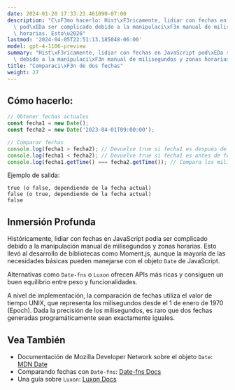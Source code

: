 ```yaml
---
date: 2024-01-20 17:33:23.461090-07:00
description: "C\xF3mo hacerlo: Hist\xF3ricamente, lidiar con fechas en JavaScript\
  \ pod\xEDa ser complicado debido a la manipulaci\xF3n manual de milisegundos y zonas\
  \ horarias. Esto\u2026"
lastmod: '2024-04-05T22:51:13.185048-06:00'
model: gpt-4-1106-preview
summary: "Hist\xF3ricamente, lidiar con fechas en JavaScript pod\xEDa ser complicado\
  \ debido a la manipulaci\xF3n manual de milisegundos y zonas horarias."
title: "Comparaci\xF3n de dos fechas"
weight: 27
---
```


## Cómo hacerlo:
```javascript
// Obtener fechas actuales
const fecha1 = new Date();
const fecha2 = new Date('2023-04-01T09:00:00');

// Comparar fechas
console.log(fecha1 > fecha2); // Devuelve true si fecha1 es después de fecha2
console.log(fecha1 < fecha2); // Devuelve true si fecha1 es antes de fecha2
console.log(fecha1.getTime() === fecha2.getTime()); // Compara los milisegundos para saber si son iguales
```

Ejemplo de salida:
```
true (o false, dependiendo de la fecha actual)
false (o true, dependiendo de la fecha actual)
false
```

## Inmersión Profunda
Históricamente, lidiar con fechas en JavaScript podía ser complicado debido a la manipulación manual de milisegundos y zonas horarias. Esto llevó al desarrollo de bibliotecas como Moment.js, aunque la mayoría de las necesidades básicas pueden manejarse con el objeto `Date` de JavaScript.

Alternativas como `Date-fns` o `Luxon` ofrecen APIs más ricas y consiguen un buen equilibrio entre peso y funcionalidades.

A nivel de implementación, la comparación de fechas utiliza el valor de tiempo UNIX, que representa los milisegundos desde el 1 de enero de 1970 (Epoch). Dada la precisión de los milisegundos, es raro que dos fechas generadas programáticamente sean exactamente iguales.

## Vea También
- Documentación de Mozilla Developer Network sobre el objeto `Date`: [MDN Date](https://developer.mozilla.org/es/docs/Web/JavaScript/Reference/Global_Objects/Date)
- Comparando fechas con `Date-fns`: [Date-fns Docs](https://date-fns.org/)
- Una guía sobre `Luxon`: [Luxon Docs](https://moment.github.io/luxon/#/)
